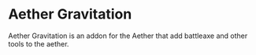 # Aether Gravitation
Aether Gravitation is an addon for the Aether that add battleaxe and other tools to the aether.